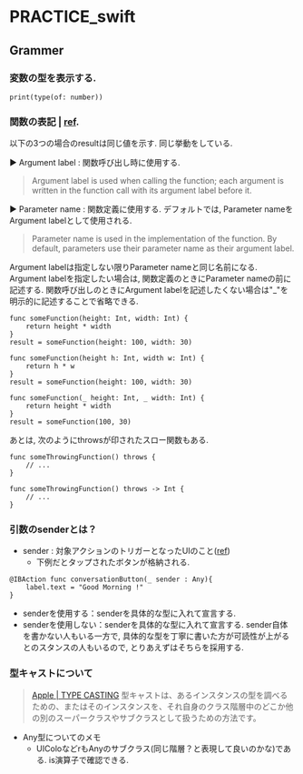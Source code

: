 # PRACTICE_swift

## Grammer

### 変数の型を表示する.
```
print(type(of: number))
```
### 関数の表記 | [ref](https://docs.swift.org/swift-book/LanguageGuide/Functions.html).
以下の3つの場合のresultは同じ値を示す. 同じ挙動をしている.  

▶︎ Argument label : 関数呼び出し時に使用する.  
> Argument label is used when calling the function; each argument is written in the function call with its argument label before it.  
 
▶︎ Parameter name : 関数定義に使用する. デフォルトでは, Parameter nameをArgument labelとして使用される.  
> Parameter name is used in the implementation of the function. By default, parameters use their parameter name as their argument label.  

Argument labelは指定しない限りParameter nameと同じ名前になる. Argument labelを指定したい場合は, 関数定義のときにParameter nameの前に記述する. 関数呼び出しのときにArgument labelを記述したくない場合は"_"を明示的に記述することで省略できる.  

```
func someFunction(height: Int, width: Int) {
    return height * width
}
result = someFunction(height: 100, width: 30)
```

```
func someFunction(height h: Int, width w: Int) {
    return h * w
}
result = someFunction(height: 100, width: 30)
```

```
func someFunction(_ height: Int, _ width: Int) {
    return height * width
}
result = someFunction(100, 30)
```
あとは, 次のようにthrowsが印されたスロー関数もある. 
```
func someThrowingFunction() throws {
    // ...
}

func someThrowingFunction() throws -> Int {
    // ...
}
```


### 引数のsenderとは？
* sender : 対象アクションのトリガーとなったUIのこと([ref](https://qiita.com/uhooi/items/e90d06e5d5681d72cbd0))
   * 下例だとタップされたボタンが格納される.
```
@IBAction func conversationButton(_ sender : Any){
    label.text = "Good Morning !"
}
```
* senderを使用する：senderを具体的な型に入れて宣言する.
* senderを使用しない：senderを具体的な型に入れて宣言する. sender自体を書かない人もいる一方で, 具体的な型を丁寧に書いた方が可読性が上がるとのスタンスの人もいるので, とりあえずはそちらを採用する.

### 型キャストについて
> [Apple | TYPE CASTING](https://rusutikaa.github.io/docs/docs.swift.org/swift-book/LanguageGuide/TypeCasting.html)
型キャストは、あるインスタンスの型を調べるための、またはそのインスタンスを、それ自身のクラス階層中のどこか他の別のスーパークラスやサブクラスとして扱うための方法です。

* Any型についてのメモ
  * UIColoなどrもAnyのサブクラス(同じ階層？と表現して良いのかな)である. is演算子で確認できる.
